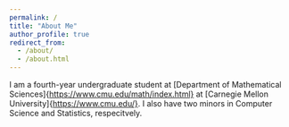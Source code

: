 ```yaml
---
permalink: /
title: "About Me"
author_profile: true
redirect_from: 
  - /about/
  - /about.html
---
```


I am a fourth-year undergraduate student at [Department of Mathematical Sciences]{https://www.cmu.edu/math/index.html} at [Carnegie Mellon University]{https://www.cmu.edu/}. I also have two minors in Computer Science and Statistics, respecitvely.
